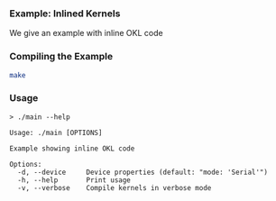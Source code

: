### Example: Inlined Kernels

We give an example with inline OKL code

### Compiling the Example

```bash
make
```

### Usage

```
> ./main --help

Usage: ./main [OPTIONS]

Example showing inline OKL code

Options:
  -d, --device     Device properties (default: "mode: 'Serial'")
  -h, --help       Print usage
  -v, --verbose    Compile kernels in verbose mode
```
